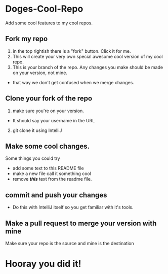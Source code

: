 # Doges-Cool-Repo
Add some cool features to my cool repos. 

## Fork my repo
1. in the top rightish there is a "fork" button. Click it for me.
2. This will create your very own special awesome cool version of my cool repo. 
3. This is your branch of the repo. Any changes you make should be made on your version, not mine. 
  - that way we don't get confused when we merge changes. 

## Clone your fork of the repo
1. make sure you're on your version. 
  - It should say your username in the URL
2. git clone it using IntelliJ

## Make some cool changes. 
Some things you could try
- add some text to this README file
- make a new file call it something cool
- remove ***this*** text from the readme file.

## commit and push your changes
- Do this with IntelliJ itself so you get familiar with it's tools. 

## Make a pull request to merge your version with mine
Make sure your repo is the source and mine is the destination

# Hooray you did it!
